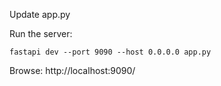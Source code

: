 Update app.py

Run the server:
```
fastapi dev --port 9090 --host 0.0.0.0 app.py
```

Browse: http://localhost:9090/
